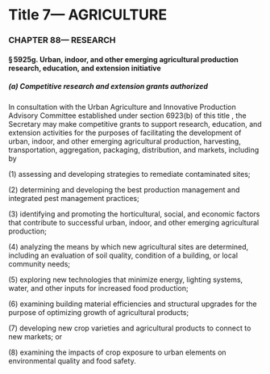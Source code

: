 
# Title 7— AGRICULTURE
### CHAPTER 88— RESEARCH
#### § 5925g. Urban, indoor, and other emerging agricultural production research, education, and extension initiative
##### (a) Competitive research and extension grants authorized

In consultation with the Urban Agriculture and Innovative Production Advisory Committee established under section 6923(b) of this title , the Secretary may make competitive grants to support research, education, and extension activities for the purposes of facilitating the development of urban, indoor, and other emerging agricultural production, harvesting, transportation, aggregation, packaging, distribution, and markets, including by

(1) assessing and developing strategies to remediate contaminated sites;

(2) determining and developing the best production management and integrated pest management practices;

(3) identifying and promoting the horticultural, social, and economic factors that contribute to successful urban, indoor, and other emerging agricultural production;

(4) analyzing the means by which new agricultural sites are determined, including an evaluation of soil quality, condition of a building, or local community needs;

(5) exploring new technologies that minimize energy, lighting systems, water, and other inputs for increased food production;

(6) examining building material efficiencies and structural upgrades for the purpose of optimizing growth of agricultural products;

(7) developing new crop varieties and agricultural products to connect to new markets; or

(8) examining the impacts of crop exposure to urban elements on environmental quality and food safety.
